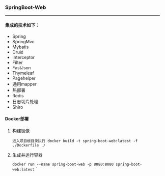 
### SpringBoot-Web
---

#### 集成的技术如下：
* Spring
* SpringMvc
* Mybatis
* Druid
* Interceptor
* Filter
* FastJson
* Thymeleaf
* Pagehelper
* 通用mapper
* 热部署
* Redis
* 日志切片处理
* Shiro

#### Docker部署
1. 构建镜像
    
    `进入项目根目录执行 docker build -t spring-boot-web:latest -f ./Dockerfile ./`
 
2. 生成并运行容器

    `docker run --name spring-boot-web -p 8080:8080 spring-boot-web:latest`
`


